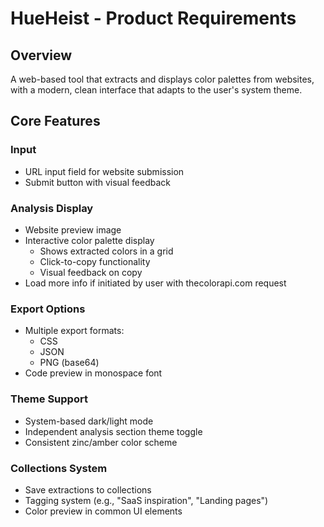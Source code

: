 # HueHeist - Product Requirements

## Overview

A web-based tool that extracts and displays color palettes from websites, with a modern, clean interface that adapts to the user's system theme.

## Core Features

### Input

-   URL input field for website submission
-   Submit button with visual feedback

### Analysis Display

-   Website preview image
-   Interactive color palette display
    -   Shows extracted colors in a grid
    -   Click-to-copy functionality
    -   Visual feedback on copy
-   Load more info if initiated by user with thecolorapi.com request

### Export Options

-   Multiple export formats:
    -   CSS
    -   JSON
    -   PNG (base64)
-   Code preview in monospace font

### Theme Support

-   System-based dark/light mode
-   Independent analysis section theme toggle
-   Consistent zinc/amber color scheme

### Collections System

-   Save extractions to collections
-   Tagging system (e.g., "SaaS inspiration", "Landing pages")
-   Color preview in common UI elements
